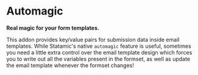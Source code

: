 # Automagic

**Real magic for your form templates.**

This addon provides key/value pairs for submission data inside email templates. While Statamic's native `automagic` feature is useful, sometimes you need a little extra control over the email template design which forces you to write out all the variables present in the formset, as well as update the email template whenever the formset changes!
